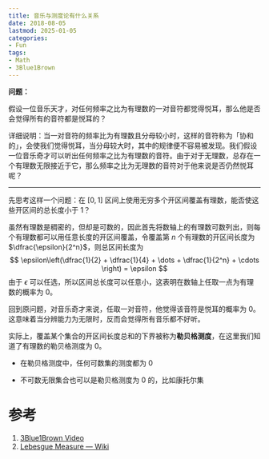 ```yaml
---
title: 音乐与测度论有什么关系
date: 2018-08-05
lastmod: 2025-01-05
categories:
- Fun
tags:
- Math
- 3Blue1Brown
---
```


**问题：**

假设一位音乐天才，对任何频率之比为有理数的一对音符都觉得悦耳，那么他是否会觉得所有的音符都是悦耳的？
<!-- more -->

详细说明：当一对音符的频率比为有理数且分母较小时，这样的音符称为「协和的」，会使我们觉得悦耳，当分母较大时，其中的规律便不容易被发现。我们假设一位音乐奇才可以听出任何频率之比为有理数的音符。由于对于无理数，总存在一个有理数无限接近于它，那么频率之比为无理数的音符对于他来说是否仍然悦耳呢？

---

先思考这样一个问题：在 $[0,1]$ 区间上使用无穷多个开区间覆盖有理数，能否使这些开区间的总长度小于 $1$？

虽然有理数是稠密的，但却是可数的，因此首先将数轴上的有理数可数列出，则每个有理数都可以用任意长度的开区间覆盖，令覆盖第 $n$ 个有理数的开区间长度为 $\dfrac{\epsilon}{2^n}$，则总区间长度为
$$
\epsilon\left(\dfrac{1}{2} + \dfrac{1}{4} + \dots + \dfrac{1}{2^n} + \cdots \right) = \epsilon
$$
由于 $\epsilon$ 可以任选，所以区间总长度可以任意小，这表明在数轴上任取一点为有理数的概率为 $0$。

回到原问题，对音乐奇才来说，任取一对音符，他觉得该音符是悦耳的概率为 $0$。这意味着当分辨能力为无限时，反而会觉得所有音乐都不好听。

实际上，覆盖某个集合的开区间长度总和的下界被称为**勒贝格测度**，在这里我们知道了有理数的勒贝格测度为 $0$。

- 在勒贝格测度中，任何可数集的测度都为 $0$

- 不可数无限集合也可以是勒贝格测度为 $0$ 的，比如康托尔集

# 参考

1. [3Blue1Brown Video](https://youtu.be/cyW5z-M2yzw)
2. [Lebesgue Measure — Wiki](https://en.wikipedia.org/wiki/Lebesgue_measure)
